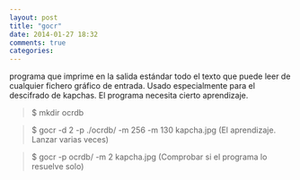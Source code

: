 ```yaml
---
layout: post
title: "gocr"
date: 2014-01-27 18:32
comments: true
categories: 
---
```

programa que imprime en la salida estándar todo el texto que puede leer de cualquier fichero gráfico de entrada. Usado especialmente para el descifrado de kapchas. El programa necesita cierto aprendizaje.

>$ mkdir ocrdb

>$ gocr -d 2 -p ./ocrdb/ -m 256 -m 130 kapcha.jpg (El aprendizaje. Lanzar varias veces)

>$ gocr -p ocrdb/ -m 2 kapcha.jpg (Comprobar si el programa lo resuelve solo)

